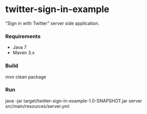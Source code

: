 # twitter-sign-in-example
"Sign in with Twitter" server side application.

### Requirements
- Java 7
- Maven 3.x

### Build
mvn clean package

### Run
java -jar target/twitter-sign-in-example-1.0-SNAPSHOT.jar server src/main/resources/server.yml
